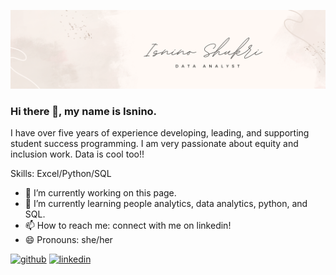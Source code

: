 ![Profile Banner](https://github.com/Isninos/Isninos/blob/5aea6ec70bd58789de3c31e09741b884f25b463f/Updated%20Banner%20.png) 
### Hi there 👋, my name is Isnino. 

I have over five years of experience developing, leading, and supporting student success programming. I am very passionate about equity and inclusion work. Data is cool too!!

Skills: Excel/Python/SQL

- 🔭 I’m currently working on this page. 
- 🌱 I’m currently learning people analytics, data analytics, python, and SQL. 
- 📫 How to reach me: connect with me on linkedin! 
- 😄 Pronouns: she/her 


[<img src='https://cdn.jsdelivr.net/npm/simple-icons@3.0.1/icons/github.svg' alt='github' height='40'>](https://github.com/Isninos)  [<img src='https://cdn.jsdelivr.net/npm/simple-icons@3.0.1/icons/linkedin.svg' alt='linkedin' height='40'>](https://www.linkedin.com/in/isnino-shukri2//)  




<!---
Isninos/Isninos is a ✨ special ✨ repository because its `README.md` (this file) appears on your GitHub profile.
You can click the Preview link to take a look at your changes.


-->
